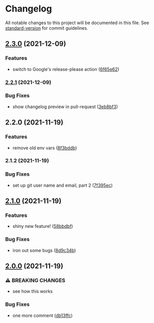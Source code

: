 # Changelog

All notable changes to this project will be documented in this file. See [standard-version](https://github.com/conventional-changelog/standard-version) for commit guidelines.

## [2.3.0](https://www.github.com/tsufiev/test-publish-action/compare/v2.2.1...v2.3.0) (2021-12-09)


### Features

* switch to Google's release-please action ([6f65e62](https://www.github.com/tsufiev/test-publish-action/commit/6f65e62d3b87b88e46fdb9d023ae8b5d6995c6df))

### [2.2.1](https://github.com/tsufiev/test-publish-action/compare/v2.2.0...v2.2.1) (2021-12-09)


### Bug Fixes

* show changelog preview in pull-request ([3eb8bf3](https://github.com/tsufiev/test-publish-action/commit/3eb8bf3fd9f7d51baf86c1bcd4130874fc5a7fc4))

## 2.2.0 (2021-11-19)


### Features

* remove old env vars ([8f3bddb](https://github.com/tsufiev/test-publish-action/commit/8f3bddb8ae67dbe3b649eae23fb09af614b8250d))

### 2.1.2 (2021-11-19)


### Bug Fixes

* set up git user name and email, part 2 ([7f395ec](https://github.com/tsufiev/test-publish-action/commit/7f395ece85076a513fcd0be43a20bbe4dfb8ff4b))

## [2.1.0](https://github.com/tsufiev/test-publish-action/compare/v2.0.0...v2.1.0) (2021-11-19)


### Features

* shiny new feature! ([58bbdbf](https://github.com/tsufiev/test-publish-action/commit/58bbdbf7026761a00b037a67da3e76dd121c9514))


### Bug Fixes

* iron out some bugs ([8d9c34b](https://github.com/tsufiev/test-publish-action/commit/8d9c34bc0f2baa5f03a4a4bac8af4fe4d9f8407f))

## [2.0.0](https://github.com/tsufiev/test-publish-action/compare/v1.0.2...v2.0.0) (2021-11-19)


### ⚠ BREAKING CHANGES

* see how this works

### Bug Fixes

* one more comment ([db13ffc](https://github.com/tsufiev/test-publish-action/commit/db13ffcd68773a9a79760dea3f3e7009688f263d))
